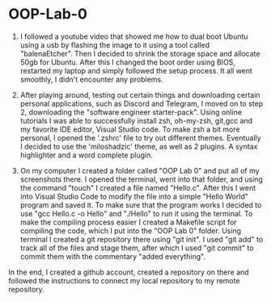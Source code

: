 # OOP-Lab-0
1. I followed a youtube video that showed me how to dual boot Ubuntu using a usb by flashing the image to it using a tool called "balenaEtcher". 
Then I decided to shrink the storage space and allocate 50gb for Ubuntu. After this I changed the boot order using BIOS, restarted my laptop and simply 
followed the setup process. It all went smoothly, I didn't encounter any problems.

2. After playing around, testing out certain things and downloading certain personal applications, such as Discord and Telegram, I moved on to step 2, 
downloading the "software engineer starter-pack". Using online tutorials I was able to successfully install zsh, oh-my-zsh, git,gcc and my favorite IDE 
editor, Visual Studio code. To make zsh a bit more personal, I opened the '.zshrc' file to try out different themes. Eventually I decided to use the 
'miloshadzic' theme, as well as 2 plugins. A syntax highlighter and a word complete plugin.

3. On my computer I created a folder called "OOP Lab 0" and put all of my screenshots there. I opened the terminal, went into that folder, and using the
command "touch" I created a file named "Hello.c". After this I went into Visual Studio Code to modify the file into a simple "Hello World" program and 
saved it. To make sure that the program works I decided to use "gcc Hello.c -o Hello" and "./Hello" to run it using the terminal. To make the compiling 
process easier I created a Makefile script for compiling the code, which I put into the "OOP Lab 0" folder. Using terminal I created a git repository there
using "git init". I used "git add" to track all of the files and stage them, after which I used "git commit" to 
commit them with the commentary "added everything". 

In the end, I created a github account, created a repository on there and followed the instructions to connect my local repository to my remote repository.
